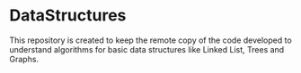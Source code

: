 # DataStructures

This repository is created to keep the remote copy of the code developed to understand algorithms for basic data structures like Linked List, Trees and Graphs. 
